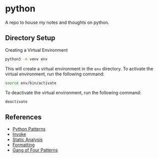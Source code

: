 # python
A repo to house my notes and thoughts on python.

## Directory Setup

Creating a Virtual Environment

```bash
python3 -m venv env
```

This will create a virtual environment in the `env` directory. To activate the virtual environment, run the following command:

```bash
source env/bin/activate
```

To deactivate the virtual environment, run the following command:

```bash
deactivate
```




## References

* [Python Patterns](https://python-patterns.guide/)
* [Invoke](./docs/black.md)
* [Static Analysis](./docs/static_anlaysis.md)
* [Formatting](./doc/formatting.md)
* [Gang of Four Patterns](./patterns/gof/_index.md)
